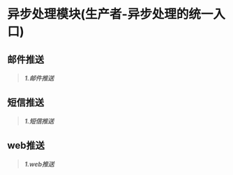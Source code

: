 # 异步处理模块(生产者-异步处理的统一入口)
## 邮件推送
> ##### 1.邮件推送
## 短信推送
> ##### 1.短信推送
## web推送
> ##### 1.web推送







